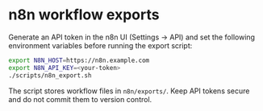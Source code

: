 # n8n workflow exports

Generate an API token in the n8n UI (Settings → API) and set the following environment variables before running the export script:

```bash
export N8N_HOST=https://n8n.example.com
export N8N_API_KEY=<your-token>
./scripts/n8n_export.sh
```

The script stores workflow files in `n8n/exports/`. Keep API tokens secure and do not commit them to version control.
